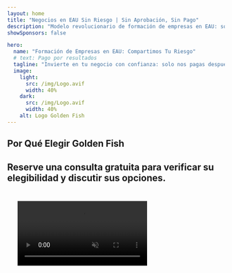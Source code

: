 ```yaml
---
layout: home
title: "Negocios en EAU Sin Riesgo | Sin Aprobación, Sin Pago"
description: "Modelo revolucionario de formación de empresas en EAU: solo pagas después del éxito. Orientación experta en cada etapa con más del 90% de tasa de éxito."
showSponsors: false

hero:
  name: "Formación de Empresas en EAU: Compartimos Tu Riesgo"
  # text: Pago por resultados
  tagline: "Invierte en tu negocio con confianza: solo nos pagas después del registro exitoso de la empresa. <span class='hl'>Tu éxito es nuestro único objetivo</span>."
  image:
    light:
      src: /img/Logo.avif
      width: 40%
    dark:
      src: /img/Logo.avif
      width: 40%
    alt: Logo Golden Fish
---
```


<FeatureBlock :card="{
  title: 'Tus Ventajas — Nuestra Responsabilidad',
  details: 'Los EAU ofrecen numerosas ventajas para empresarios e inversores internacionales que buscan un entorno empresarial favorable. \n\n* Bajas Tasas Impositivas: Solo 9% de impuesto corporativo y 5% de IVA sin impuesto sobre la renta personal\n* 100% Propiedad Extranjera: Control total de tu empresa sin socios locales\n* Sin Control de Divisas: Repatriación de beneficios y cambio de divisas sin restricciones\n\n[Mostrar lista completa](/uae-business/company-registration/benefits-problems#benefits-of-doing-business-in-the-uae)',
  link: '/uae-business/company-registration/benefits-problems#benefits-of-doing-business-in-the-uae',
  src: {
    light: '/img/iStock-2051326997.avif',
    dark: '/img/iStock-1448478309.jpg',
    width: '100%'
  },
  inversion: false
}" />

<FeatureBlock :card="{
  title: 'Desafíos que Enfrentamos Juntos',
  details: 'Aunque los EAU ofrecen muchos beneficios, las empresas deben ser conscientes de los posibles desafíos al establecer operaciones. \n\n* Entorno Regulatorio Complejo: Diferentes regulaciones entre emiratos y free zones\n* Requisitos de Sustancia Económica: Personal local y espacio de oficina física necesarios para ciertas actividades\n* Altos Costos Iniciales: Tasas de registro, documentación y alquileres obligatorios de oficinas\n\n[Mostrar lista completa](/uae-business/company-registration/benefits-problems#disadvantages-of-doing-business-in-the-uae)',
  link: '/uae-business/company-registration/benefits-problems#disadvantages-of-doing-business-in-the-uae',
  src: {
      light: '/img/iStock-1299393716.avif',
      dark: '/img/iStock-2149731304.avif',
    width: '100%'
  },
  inversion: true
}" />

<FeatureBlock :card="{
  title: 'Soporte Completo: Paso a Paso Contigo',
  details: 'Guía completa para establecer empresas en **free zone, offshore, mainland, branch**. \n\n* 100% Propiedad Extranjera disponible en Free Zones y Mainland\n* Bajas Tasas Impositivas - solo 9% de impuesto corporativo\n* Sin Control de Divisas - fácil repatriación de capital\n\n[Más información](/uae-business/company-registration/overview)',
  link: '/uae-business/company-registration/overview',
  src: {
    light: '/video/iStock-1204982076.mp4',
    dark: '/video/iStock-1269162753.mp4',
    width: '100%'
  },
  inversion: false
}" />

<FeatureCards :features="[
  {
    title: 'Apertura de Cuenta Bancaria',
    details: 'Abre fácilmente cuentas bancarias **comerciales o personales** con los bancos de confianza de EAU.',
    items: [
      'Servicios PRO integrales para aprobaciones gubernamentales',
      'Configuración completa del paquete bancario',
      '96% de tasa de éxito'
    ],
    linkText: 'Más información',
    link: '/uae-business/offer/banking/',
    icon: {
      light: '/img/iStock-2153786564.avif',
      dark: '/img/iStock-2166793628.avif',
      alt: 'Servicios Bancarios'
    }
  },
  {
    title: 'Golden Visa y Residencia',
    details: 'Obtén una **Golden Visa** de EAU para residencia a largo plazo con un proceso de solicitud sin complicaciones.',
    items: [
      '**No es necesario entrar a EAU cada 6 meses**',
      'Validez de 10 años con opción de renovación al mantener las condiciones de calificación',
      '92% de tasa de éxito'
    ],
    linkText: 'Más información',
    link: '/uae-business/offer/golden-visa/',
    icon: {
      light: '/img/iStock-1312241253.avif',
      dark: '/img/ILONMASKID.webp',
      alt: 'Servicios de Visado'
    }
  },
  {
    title: 'Explora más de nuestros servicios corporativos',
    details: '',
    items: [],
    linkText: 'Más información',
    link: '/uae-business/company-registration/insights/incorporation-steps',
    icon: {
      light: '/img/iStock-473502112.avif',
      dark: '/img/iStock-1160827423.avif',
      alt: 'Más Servicios'
    }
  }
]" />

## Por Qué Elegir Golden Fish

<BenefitsList :features="[
  {
    icon: '🏢',
    title: 'Experiencia Local en EAU',
    text: 'Especialistas dedicados en Dubái proporcionan orientación experta en cada paso del proceso.'
  },
  {
    icon: '📊',
    title: 'Tasa de Éxito Comprobada',
    text: 'Más del 90% de tasa de aprobación con cientos de visas, cuentas bancarias y registros de empresas emitidos a través de nuestro procesamiento premium.'
  },
  {
    icon: '💸',
    title: '**Tarifas Basadas en el Éxito**',
    text: '[Pague solo después de la aprobación](/uae-business/benefits/success-based-fees). Transparencia total sin costos ocultos.'
  },
]" />

## Reserve una consulta gratuita para verificar su elegibilidad y discutir sus opciones.

<video  autoplay muted playsinline style="padding: 24px" >
  <source src="/img/iStock-2185906461.mp4" type="video/mp4">
</video>

<ContactFormModalNav buttonText="Obtener una consulta gratuita" formStyle="display: block; margin: 1rem auto;"/>

<!-- <ImageGrid :images="[
  { src: '/img/ILONMASKID.webp', href: './immigration.md', alt: 'Inmigración a EAU' },
  { src: '/img/ILONMASKID.webp', href: './immigration.md', alt: 'Inmigración a EAU' },
]"/> -->